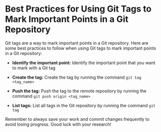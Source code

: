 # Best Practices for Using Git Tags to Mark Important Points in a Git Repository

Git tags are a way to mark important points in a Git repository. Here are some best practices to follow when using Git tags to mark important points in a Git repository:

- **Identify the important point:** Identify the important point that you want to mark with a Git tag

- **Create the tag:** Create the tag by running the command `git tag <tag_name>`

- **Push the tag:** Push the tag to the remote repository by running the command `git push origin <tag_name>`

- **List tags:** List all tags in the Git repository by running the command `git tag`

Remember to always save your work and commit changes frequently to avoid losing progress. Good luck with your research!